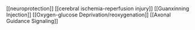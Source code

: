 [[neuroprotection]]
[[cerebral ischemia-reperfusion injury]]
[[Guanxinning Injection]]
[[Oxygen-glucose Deprivation/reoxygenation]]
[[Axonal Guidance Signaling]]
